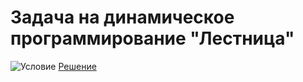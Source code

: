 # Задача на динамическое программирование "Лестница"
![Условие](https://i.ibb.co/1KhPhkD/2020-07-08-14-56-54.png)
[Решение](https://github.com/Drauggy/Stepik_algorithm_course/blob/master/src/com/stepik/algo/Ladder.java)
